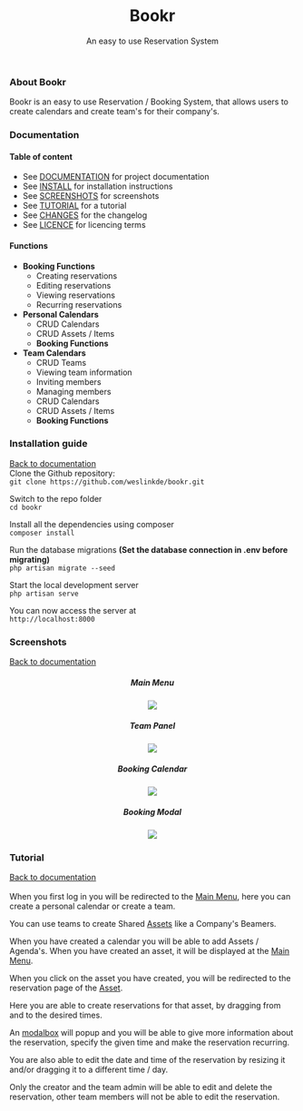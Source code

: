 <div align="center">
    <h1>Bookr</h1>
    <p>An easy to use Reservation System</p>
</div>
<br>

### About Bookr
Bookr is an easy to use Reservation / Booking System, that allows users to create calendars and create team's for their company's.

### Documentation

<h4>Table of content</h4>
<ul>
    <li>
        See <a href="#documentation">DOCUMENTATION</a> for project documentation
    </li>
    <li>
        See <a href="#installation-guide">INSTALL</a> for installation instructions
    </li>
    <li>
        See <a href="#screenshots">SCREENSHOTS</a> for screenshots
    </li>
    <li>
        See <a href="#tutorial">TUTORIAL</a> for a tutorial
    </li>
    <li>
        See <a href="https://github.com/weslinkde/bookr/commits/develop">CHANGES</a> for the changelog
    </li>
    <li>
        See <a href="https://github.com/weslinkde/bookr/blob/develop/LICENSE">LICENCE</a> for licencing terms
    </li>
</ul>

<h4>Functions</h4>
<ul>
    <li>
        <b>Booking Functions</b>
        <ul>
            <li>Creating reservations</li>
            <li>Editing reservations</li>
            <li>Viewing reservations</li>
            <li>Recurring reservations</li>
        </ul>
    </li>
    <li>
        <b>Personal Calendars</b>
        <ul>
            <li>CRUD Calendars</li>
            <li>CRUD Assets / Items</li>
            <li><b>Booking Functions</b></li>
        </ul>
    </li>
    <li>
        <b>Team Calendars</b>
        <ul>
            <li>CRUD Teams</li>
            <li>Viewing team information</li>
            <li>Inviting members</li>
            <li>Managing members</li>
            <li>CRUD Calendars</li>
            <li>CRUD Assets / Items</li>
            <li><b>Booking Functions</b></li>
        </ul>
    </li>
</ul>

### Installation guide
<a href="#documentation">Back to documentation</a><br>
Clone the Github repository: <br>
```git clone https://github.com/weslinkde/bookr.git```

Switch to the repo folder <br>
```cd bookr```

Install all the dependencies using composer <br>
```composer install```

Run the database migrations <b>(Set the database connection in .env before migrating)</b> <br>
```php artisan migrate --seed```

Start the local development server <br>
```php artisan serve```

You can now access the server at <br>
 ```http://localhost:8000```

### Screenshots
<a href="#documentation">Back to documentation</a><br><div align="center">

##### Main Menu
<img src="https://github.com/weslinkde/bookr/blob/develop/screenshots/Bookr-Main-Menu.png" rel="Bookr Main Menu"> <br>

##### Team Panel
<img src="https://github.com/weslinkde/bookr/blob/develop/screenshots/Bookr-Team-Panel.png" rel="Bookr Team Panel"> <br>

##### Booking Calendar
<img src="https://github.com/weslinkde/bookr/blob/develop/screenshots/Bookr-Calendar-Example.png" rel="Bookr Calendar Example"> <br>

##### Booking Modal
<img src="https://github.com/weslinkde/bookr/blob/develop/screenshots/Bookr-Calendar-Modal.png" rel="Bookr Calendar Modal"> <br>
</div>

### Tutorial
<a href="#documentation">Back to documentation</a><br><br>
When you first log in you will be redirected to the <a href="#main-menu">Main Menu</a>, here you can create a personal calendar or create a team.

You can use teams to create Shared <a href="#team-panel">Assets</a> like a Company's Beamers.

When you have created a calendar you will be able to add Assets / Agenda's. When you have created an asset, it will be displayed at the <a href="#main-menu">Main Menu</a>.

When you click on the asset you have created, you will be redirected to the reservation page of the <a href="#booking-calendar">Asset</a>.

Here you are able to create reservations for that asset, by dragging from and to the desired times.

An <a href="#booking-modal">modalbox</a> will popup and you will be able to give more information about the reservation, specify the given time and make the reservation recurring.

You are also able to edit the date and time of the reservation by resizing it and/or dragging it to a different time / day.

Only the creator and the team admin will be able to edit and delete the reservation, other team members will not be able to edit the reservation.